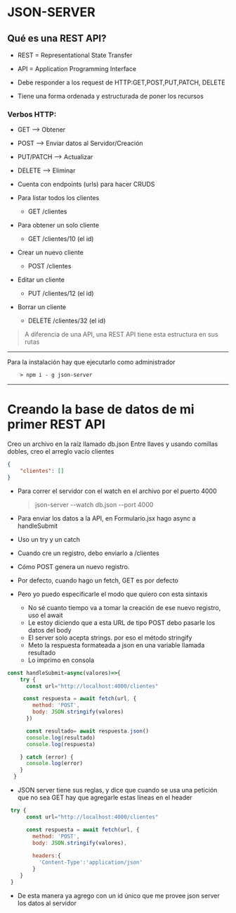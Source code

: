 # JSON-SERVER

## Qué es una REST API?

- REST = Representational State Transfer
- API = Application Programming Interface

- Debe responder a los request de HTTP:GET,POST,PUT,PATCH, DELETE
- Tiene una forma ordenada y estructurada de poner los recursos

### Verbos HTTP:

- GET --> Obtener
- POST --> Enviar datos al Servidor/Creación
- PUT/PATCH --> Actualizar
- DELETE --> Eliminar

- Cuenta con endpoints (urls) para hacer CRUDS
- Para listar todos los clientes
    - GET /clientes
- Para obtener un solo cliente
    - GET /clientes/10  (el id)
- Crear un nuevo cliente
    - POST /clientes
- Editar un cliente
    - PUT /clientes/12  (el id)
- Borrar un cliente 
    - DELETE /clientes/32 (el id)
>A diferencia de una API, una REST API tiene esta estructura en sus rutas
-------
Para la instalación hay que ejecutarlo como administrador
        
        > npm i - g json-server
------
# Creando la base de datos de mi primer REST API

Creo un archivo en la raíz llamado db.json
Entre llaves y usando comillas dobles, creo el arreglo vacío clientes
~~~json
{
    "clientes": []
}
~~~
- Para correr el servidor con el watch en el archivo por el puerto 4000
    > json-server --watch db.json --port 4000

- Para enviar los datos a la API, en Formulario.jsx hago async a handleSubmit
- Uso un try y un catch
- Cuando cre un registro, debo enviarlo a /clientes
- Cómo POST genera un nuevo registro.
- Por defecto, cuando hago un fetch, GET es por defecto
- Pero yo puedo especificarle el modo que quiero con esta sintaxis
    - No sé cuanto tiempo va a tomar la creación de ese nuevo registro, uso el await
    - Le estoy diciendo que a esta URL de tipo POST debo pasarle los datos del body
    - El server solo acepta strings. por eso el método stringify
    - Meto la respuesta formateada a json en una variable llamada resultado
    - Lo imprimo en consola
~~~js
const handleSubmit=async(valores)=>{
    try {
      const url="http://localhost:4000/clientes"

     const respuesta = await fetch(url, {
        method: 'POST',
        body: JSON.stringify(valores)
      })

      const resultado= await respuesta.json()
      console.log(resultado)
      console.log(respuesta)

    } catch (error) {
      console.log(error)
    }
  }
~~~

- JSON server tiene sus reglas, y dice que cuando se usa una petición que no sea GET hay que agregarle estas líneas en el header

~~~js
 try {
      const url="http://localhost:4000/clientes"

      const respuesta = await fetch(url, {
        method: 'POST',
        body: JSON.stringify(valores),
        
        headers:{
          'Content-Type':'application/json'
        }
    }
 }
~~~
- De esta manera ya agrego con un id único que me provee json server los datos al servidor
